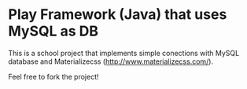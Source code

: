 # Play Framework (Java) that uses MySQL as DB

This is a school project that implements simple conections with MySQL database and Materializecss (http://www.materializecss.com/).

Feel free to fork the project!